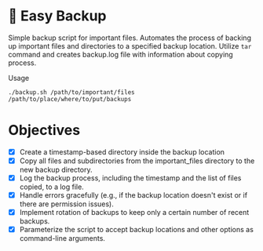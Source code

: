 # 🦺 Easy Backup

Simple backup script for important files. Automates the process of backing up important files and directories to a specified backup location. 
Utilize `tar` command and creates backup.log file with information about copying process.

Usage
```
./backup.sh /path/to/important/files /path/to/place/where/to/put/backups
```

# Objectives
- [x] Create a timestamp-based directory inside the backup location
- [x] Copy all files and subdirectories from the important_files directory to the new backup directory.
- [x] Log the backup process, including the timestamp and the list of files copied, to a log file.
- [x] Handle errors gracefully (e.g., if the backup location doesn't exist or if there are permission issues).
- [x] Implement rotation of backups to keep only a certain number of recent backups.
- [x] Parameterize the script to accept backup locations and other options as command-line arguments.